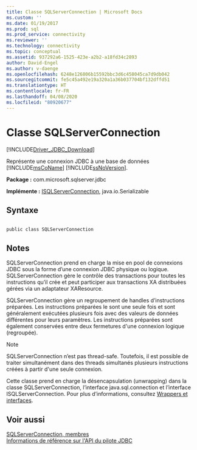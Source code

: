 ```yaml
---
title: Classe SQLServerConnection | Microsoft Docs
ms.custom: ''
ms.date: 01/19/2017
ms.prod: sql
ms.prod_service: connectivity
ms.reviewer: ''
ms.technology: connectivity
ms.topic: conceptual
ms.assetid: 937292a6-1525-423e-a2b2-a18fd34c2893
author: David-Engel
ms.author: v-daenge
ms.openlocfilehash: 6248e126806b15592bbc3d6c458045ca7d9db042
ms.sourcegitcommit: fe5c45a492e19a320a1a36b037704bf132dffd51
ms.translationtype: HT
ms.contentlocale: fr-FR
ms.lasthandoff: 04/08/2020
ms.locfileid: "80920677"
---
```

# <a name="sqlserverconnection-class"></a>Classe SQLServerConnection
[!INCLUDE[Driver_JDBC_Download](../../../includes/driver_jdbc_download.md)]

  Représente une connexion JDBC à une base de données [!INCLUDE[msCoName](../../../includes/msconame_md.md)] [!INCLUDE[ssNoVersion](../../../includes/ssnoversion-md.md)].  
  
 **Package :** com.microsoft.sqlserver.jdbc  
  
 **Implémente :** [ISQLServerConnection](../../../connect/jdbc/reference/isqlserverconnection-interface.md), java.io.Serializable  
  
## <a name="syntax"></a>Syntaxe  
  
```  
  
public class SQLServerConnection  
```  
  
## <a name="remarks"></a>Notes  
 SQLServerConnection prend en charge la mise en pool de connexions JDBC sous la forme d’une connexion JDBC physique ou logique. SQLServerConnection gère le contrôle des transactions pour toutes les instructions qu’il crée et peut participer aux transactions XA distribuées gérées via un adaptateur XAResource.  
  
 SQLServerConnection gère un regroupement de handles d’instructions préparées. Les instructions préparées le sont une seule fois et sont généralement exécutées plusieurs fois avec des valeurs de données différentes pour leurs paramètres. Les instructions préparées sont également conservées entre deux fermetures d'une connexion logique (regroupée).  
  
> [!NOTE]  
>  SQLServerConnection n’est pas thread-safe. Toutefois, il est possible de traiter simultanément dans des threads simultanés plusieurs instructions créées à partir d'une seule connexion.  
  
 Cette classe prend en charge la désencapsulation (unwrapping) dans la classe SQLServerConnection, l’interface java.sql.connection et l’interface ISQLServerConnection. Pour plus d’informations, consultez [Wrappers et interfaces](../../../connect/jdbc/wrappers-and-interfaces.md).  
  
## <a name="see-also"></a>Voir aussi  
 [SQLServerConnection, membres](../../../connect/jdbc/reference/sqlserverconnection-members.md)   
 [Informations de référence sur l'API du pilote JDBC](../../../connect/jdbc/reference/jdbc-driver-api-reference.md)  
  
  
